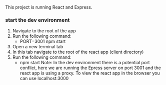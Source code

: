 This project is running React and Express. 

### start the dev environment 
1. Navigate to the root of the app
2. Run the following command:
    - PORT=3001 npm start 
3. Open a new terminal tab
4. In this tab navigate to the root of the react app (client directory)
5. Run the following command: 
    - npm start
Note: In the dev environment there is a potential port conflict, here we are 
      running the Epress server on port 3001 and the react app is using a 
      proxy. To view the react app in the browser you can use localhost:3000 